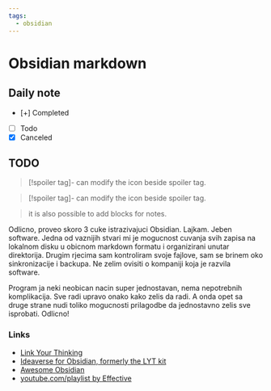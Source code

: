 ```yaml
---
tags:
  - obsidian
---
```


# Obsidian markdown

## Daily note

- [+] Completed
- [ ] Todo
- [x] Canceled
 
## TODO

>[!spoiler tag]-
>can modify the icon beside spoiler tag.

>[!spoiler tag]-
>can modify the icon beside spoiler tag.

>it is also possible to add blocks for notes.

Odlicno, proveo skoro 3 cuke istrazivajuci Obsidian. Lajkam. Jeben software. Jedna od vaznijih stvari mi je mogucnost cuvanja svih zapisa na lokalnom disku u obicnom markdown formatu i organizirani unutar direktorija. Drugim rjecima sam kontroliram svoje fajlove, sam se brinem oko sinkronizacije i backupa. Ne zelim ovisiti o kompaniji koja je razvila software.

Program ja neki neobican nacin super jednostavan, nema nepotrebnih komplikacija. Sve radi upravo onako kako zelis da radi. A onda opet sa druge strane nudi toliko mogucnosti prilagodbe da jednostavno zelis sve isprobati. Odlicno!

### Links

- [Link Your Thinking](https://www.youtube.com/@linkingyourthinking)
- [Ideaverse for Obsidian, formerly the LYT kit](https://forum.obsidian.md/t/ideaverse-for-obsidian-formerly-the-lyt-kit-now-available/390)
- [Awesome Obsidian](https://github.com/kmaasrud/awesome-obsidian)
- [youtube.com/playlist by Effective](https://www.youtube.com/playlist?list=PLrI2d6gSaO9BCd8HjgkSY1yd50nyfxYpN)